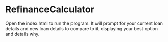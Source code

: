 # RefinanceCalculator
Open the index.html to run the program.  It will prompt for your current
loan details and new loan details to compare to it, displaying your best
option and details why.
